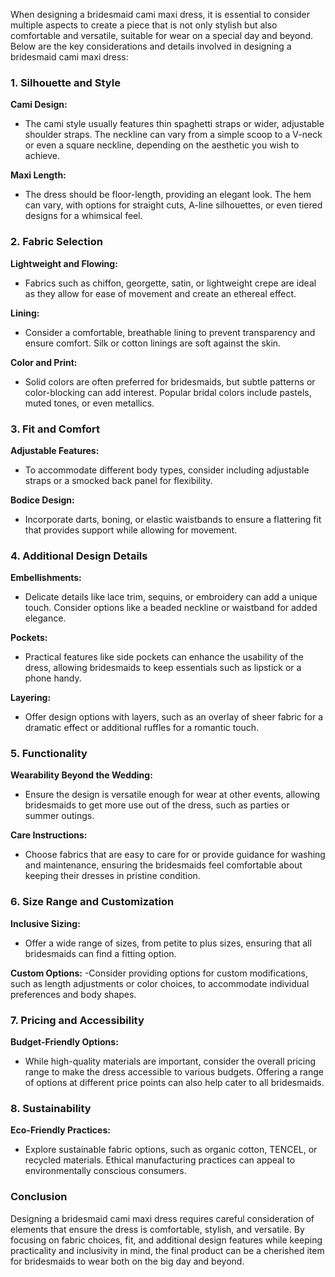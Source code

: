 When designing a bridesmaid cami maxi dress, it is essential to consider multiple aspects to create a piece that is not only stylish but also comfortable and versatile, suitable for wear on a special day and beyond. Below are the key considerations and details involved in designing a bridesmaid cami maxi dress:

### 1. **Silhouette and Style**

**Cami Design:** 
- The cami style usually features thin spaghetti straps or wider, adjustable shoulder straps. The neckline can vary from a simple scoop to a V-neck or even a square neckline, depending on the aesthetic you wish to achieve.

**Maxi Length:** 
- The dress should be floor-length, providing an elegant look. The hem can vary, with options for straight cuts, A-line silhouettes, or even tiered designs for a whimsical feel.

### 2. **Fabric Selection**

**Lightweight and Flowing:** 
- Fabrics such as chiffon, georgette, satin, or lightweight crepe are ideal as they allow for ease of movement and create an ethereal effect. 

**Lining:** 
- Consider a comfortable, breathable lining to prevent transparency and ensure comfort. Silk or cotton linings are soft against the skin.

**Color and Print:** 
- Solid colors are often preferred for bridesmaids, but subtle patterns or color-blocking can add interest. Popular bridal colors include pastels, muted tones, or even metallics.

### 3. **Fit and Comfort**

**Adjustable Features:** 
- To accommodate different body types, consider including adjustable straps or a smocked back panel for flexibility.

**Bodice Design:** 
- Incorporate darts, boning, or elastic waistbands to ensure a flattering fit that provides support while allowing for movement.

### 4. **Additional Design Details**

**Embellishments:**
- Delicate details like lace trim, sequins, or embroidery can add a unique touch. Consider options like a beaded neckline or waistband for added elegance.

**Pockets:** 
- Practical features like side pockets can enhance the usability of the dress, allowing bridesmaids to keep essentials such as lipstick or a phone handy.

**Layering:** 
- Offer design options with layers, such as an overlay of sheer fabric for a dramatic effect or additional ruffles for a romantic touch.

### 5. **Functionality**

**Wearability Beyond the Wedding:**
- Ensure the design is versatile enough for wear at other events, allowing bridesmaids to get more use out of the dress, such as parties or summer outings.

**Care Instructions:**
- Choose fabrics that are easy to care for or provide guidance for washing and maintenance, ensuring the bridesmaids feel comfortable about keeping their dresses in pristine condition.

### 6. **Size Range and Customization**

**Inclusive Sizing:**
- Offer a wide range of sizes, from petite to plus sizes, ensuring that all bridesmaids can find a fitting option.

**Custom Options:**
-Consider providing options for custom modifications, such as length adjustments or color choices, to accommodate individual preferences and body shapes.

### 7. **Pricing and Accessibility**

**Budget-Friendly Options:**
- While high-quality materials are important, consider the overall pricing range to make the dress accessible to various budgets. Offering a range of options at different price points can also help cater to all bridesmaids.

### 8. **Sustainability**

**Eco-Friendly Practices:**
- Explore sustainable fabric options, such as organic cotton, TENCEL, or recycled materials. Ethical manufacturing practices can appeal to environmentally conscious consumers.

### Conclusion

Designing a bridesmaid cami maxi dress requires careful consideration of elements that ensure the dress is comfortable, stylish, and versatile. By focusing on fabric choices, fit, and additional design features while keeping practicality and inclusivity in mind, the final product can be a cherished item for bridesmaids to wear both on the big day and beyond.